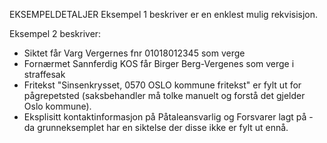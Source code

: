 EKSEMPELDETALJER
Eksempel 1 beskriver er en enklest mulig rekvisisjon.


Eksempel 2 beskriver:
* Siktet får Varg Vergernes fnr 01018012345 som verge
* Fornærmet Sannferdig KOS får Birger Berg-Vergenes som verge i straffesak
* Fritekst "Sinsenkrysset, 0570 OSLO kommune fritekst" er fylt ut for pågrepetsted (saksbehandler må tolke manuelt og forstå det gjelder Oslo kommune).
* Eksplisitt kontaktinformasjon på Påtaleansvarlig og Forsvarer lagt på - da grunneksemplet har en siktelse der disse ikke er fylt ut ennå.